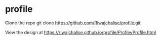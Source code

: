 # profile

Clone the repo 
git clone https://github.com/Riwajchalise/profile.git

View the design at
https://riwajchalise.github.io/profile/Profile/Profile.html

